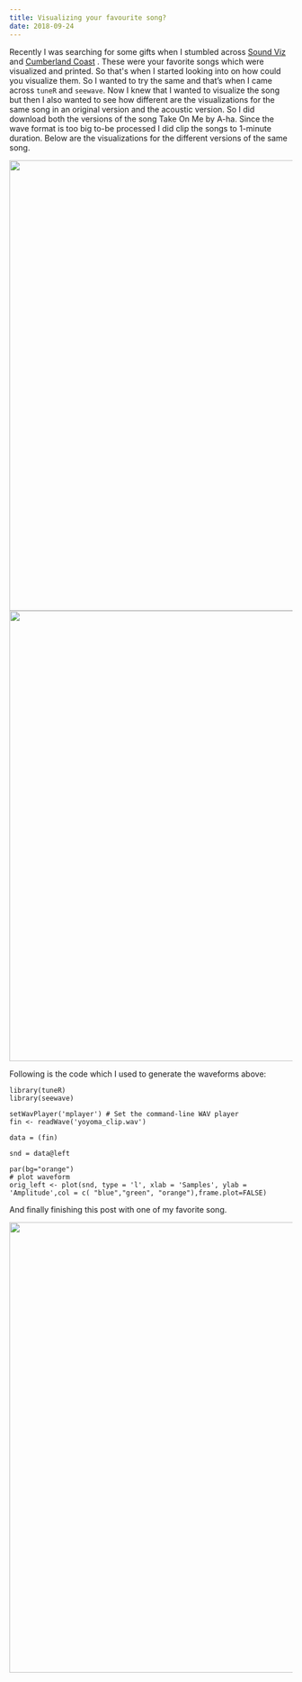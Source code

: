 ```yaml
---
title: Visualizing your favourite song?
date: 2018-09-24
---
```



Recently I was searching for some gifts when I stumbled across <a href="https://www.soundviz.com/">Sound Viz</a> and <a href="http://cumberlandcoast.com/">Cumberland Coast</a> .
These were your favorite songs which were visualized and printed. So that's when I started looking into on how could you visualize them. So I wanted to try the same and that’s when I came across `tuneR` and `seewave`. Now I knew that I wanted to visualize the song but then I also wanted to see how different are the visualizations for the same song in an original version and the acoustic version. So I did download both the versions of the song Take On Me by A-ha. Since the wave format is too big to-be processed I did clip the songs to 1-minute duration. Below are the visualizations for the different versions of the same song.


<IMG SRC="takeonmeorg.png" width="800">

<IMG SRC="takeonmeacc.png" width="800">

Following is the code which I used to generate the waveforms above:

```
library(tuneR)
library(seewave)

setWavPlayer('mplayer') # Set the command-line WAV player
fin <- readWave('yoyoma_clip.wav')

data = (fin)

snd = data@left

par(bg="orange")
# plot waveform
orig_left <- plot(snd, type = 'l', xlab = 'Samples', ylab = 'Amplitude',col = c( "blue","green", "orange"),frame.plot=FALSE)

```
And finally finishing this post with one of my favorite song.

<IMG SRC="yoyoma.png" width="800">
